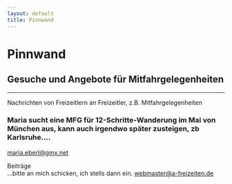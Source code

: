 ```yaml
---
layout: default
title: Pinnwand
---
```

# Pinnwand

## Gesuche und Angebote für Mitfahrgelegenheiten

-----------------------------------------------------------------------

Nachrichten von Freizeitlern an Freizeitler, z.B.
Mitfahrgelegenheiten

### Maria sucht eine MFG für 12-Schritte-Wanderung im Mai von München aus, kann auch irgendwo später zusteigen, zb Karlsruhe….

<maria.eberl@gmx.net>


Beiträge<br>
...bitte an mich schicken, ich stells dann ein.
<webmaster@a-freizeiten.de>

